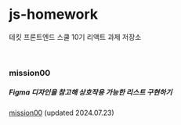 # js-homework

테킷 프론트엔드 스쿨 10기 리액트 과제 저장소

&nbsp;

### mission00

##### Figma 디자인을 참고해 상호작용 가능한 리스트 구현하기

[mission00](mission00/ "mission00") (updated 2024.07.23)
